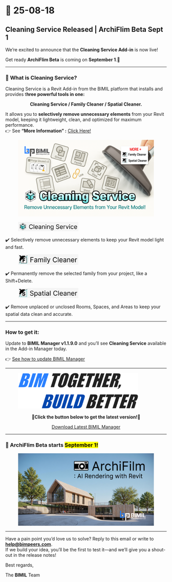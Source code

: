 # 📢 25-08-18

## Cleaning Service Released | ArchiFlim Beta Sept 1

We’re excited to announce that the **Cleaning Service Add-in** is now live!

Get ready **ArchiFlim Beta** is coming on **September 1**.🚀

***

### 📌 **What is** Cleaning Service?

Cleaning Service is a Revit Add-in from the BIMIL platform that installs and provides t**hree powerful tools in one:**

<p align="center"><strong>Cleaning Service / Family Cleaner / Spatial Cleaner.</strong></p>

It allows you to **selectively remove unnecessary elements** from your Revit model, keeping it lightweight, clean, and optimized for maximum performance.\
👉  See **“More Information” :** [Click Here!](../add-ins/cleaning-service/)

<figure><img src="../.gitbook/assets/Cleaning Service_썸네일.png" alt=""><figcaption></figcaption></figure>

<div align="left"><figure><img src="../.gitbook/assets/Cleaning Service.png" alt="" width="188"><figcaption></figcaption></figure></div>

✔️ Selectively remove unnecessary elements to keep your Revit model light and fast.

<div align="left"><figure><img src="../.gitbook/assets/Family Cleaner (2).png" alt="" width="188"><figcaption></figcaption></figure></div>

✔️ Permanently remove the selected family from your project, like a Shift+Delete.

<div align="left"><figure><img src="../.gitbook/assets/Spatial Cleaner (2).png" alt="" width="188"><figcaption></figcaption></figure></div>

✔️ Remove unplaced or unclosed Rooms, Spaces, and Areas to keep your spatial data clean and accurate.

***

### How to get it:&#xD;

Update to **BIMIL Manager v1.1.9.0** and you’ll see **Cleaning Service** available in the Add-in Manager today.

👉 [See how to update BIMIL Manager](../get-started/check-and-update-bimil-manager-version.md)

***

<figure><img src="../.gitbook/assets/image.png" alt="" width="375"><figcaption></figcaption></figure>

<p align="center">🔽<strong>Click the button below to get the latest version!</strong>🔽</p>

<p align="center"> <a href="https://bimil.bimpeers.com/download/latest" class="button primary" data-icon="down-to-bracket">Download Latest BIMIL Manager</a></p>

<p align="center"></p>

***

### 🚀 ArchiFlim Beta starts <mark style="background-color:$danger;">September 1!</mark>

<figure><img src="../.gitbook/assets/Frame 1897 (2) (1).png" alt=""><figcaption></figcaption></figure>

***

Have a pain point you’d love us to solve? Reply to this email or write to [**help@bimpeers.com**](mailto:help@bimpeers.com?subject=undefined\&body=undefined).\
If we build your idea, you’ll be the first to test it—and we’ll give you a shout-out in the release notes!

Best regards,

The **BIMIL** Team
